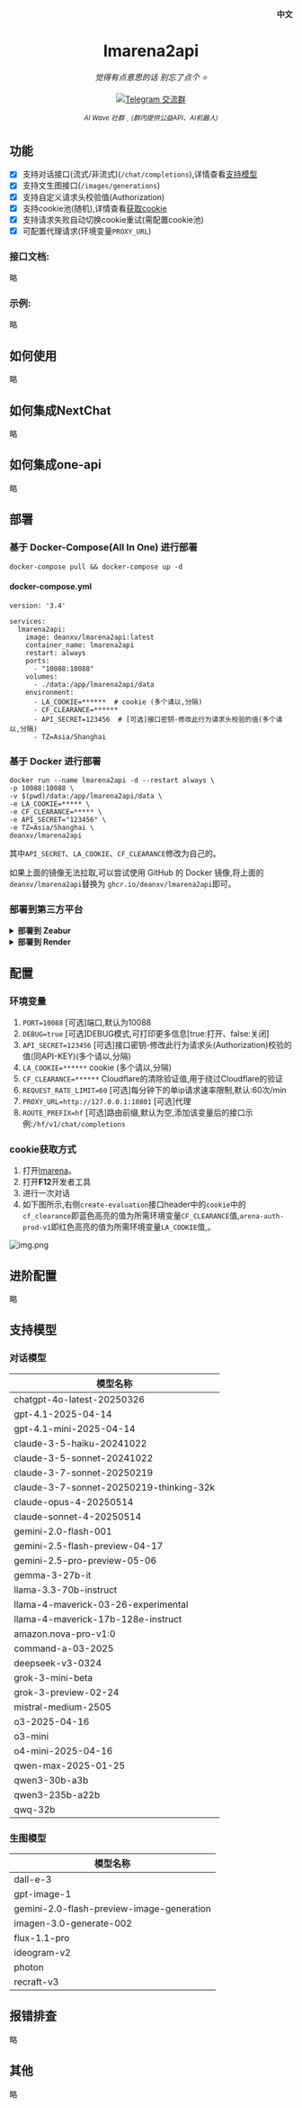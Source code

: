 <p align="right">
   <strong>中文</strong> 
</p>
<div align="center">

# lmarena2api

_觉得有点意思的话 别忘了点个 ⭐_

<a href="https://t.me/+0fYkYY_zUZYzNzRl">
  <img src="https://img.shields.io/badge/Telegram-加入交流群-0088cc?style=for-the-badge&logo=telegram&logoColor=white" alt="Telegram 交流群" />
</a>

<sup><i>AI Wave 社群</i></sup> · <sup><i>(群内提供公益API、AI机器人)</i></sup>

</div>


## 功能

- [x] 支持对话接口(流式/非流式)(`/chat/completions`),详情查看[支持模型](#支持模型)
- [x] 支持文生图接口(`/images/generations`)
- [x] 支持自定义请求头校验值(Authorization)
- [x] 支持cookie池(随机),详情查看[获取cookie](#cookie获取方式)
- [x] 支持请求失败自动切换cookie重试(需配置cookie池)
- [x] 可配置代理请求(环境变量`PROXY_URL`)

### 接口文档:

略

### 示例:

略

## 如何使用

略

## 如何集成NextChat

略

## 如何集成one-api

略

## 部署

### 基于 Docker-Compose(All In One) 进行部署

```shell
docker-compose pull && docker-compose up -d
```

#### docker-compose.yml

```docker
version: '3.4'

services:
  lmarena2api:
    image: deanxv/lmarena2api:latest
    container_name: lmarena2api
    restart: always
    ports:
      - "10088:10088"
    volumes:
      - ./data:/app/lmarena2api/data
    environment:
      - LA_COOKIE=******  # cookie (多个请以,分隔)
      - CF_CLEARANCE=******  
      - API_SECRET=123456  # [可选]接口密钥-修改此行为请求头校验的值(多个请以,分隔)
      - TZ=Asia/Shanghai
```

### 基于 Docker 进行部署

```docker
docker run --name lmarena2api -d --restart always \
-p 10088:10088 \
-v $(pwd)/data:/app/lmarena2api/data \
-e LA_COOKIE=***** \
-e CF_CLEARANCE=***** \
-e API_SECRET="123456" \
-e TZ=Asia/Shanghai \
deanxv/lmarena2api
```

其中`API_SECRET`、`LA_COOKIE`、`CF_CLEARANCE`修改为自己的。

如果上面的镜像无法拉取,可以尝试使用 GitHub 的 Docker 镜像,将上面的`deanxv/lmarena2api`替换为
`ghcr.io/deanxv/lmarena2api`即可。

### 部署到第三方平台

<details>
<summary><strong>部署到 Zeabur</strong></summary>
<div>

[![Deployed on Zeabur](https://zeabur.com/deployed-on-zeabur-dark.svg)](https://zeabur.com?referralCode=deanxv&utm_source=deanxv)

> Zeabur 的服务器在国外,自动解决了网络的问题,~~同时免费的额度也足够个人使用~~

1. 首先 **fork** 一份代码。
2. 进入 [Zeabur](https://zeabur.com?referralCode=deanxv),使用github登录,进入控制台。
3. 在 Service -> Add Service,选择 Git（第一次使用需要先授权）,选择你 fork 的仓库。
4. Deploy 会自动开始,先取消。
5. 添加环境变量

   `LA_COOKIE=******`  cookie (多个请以,分隔)

   `CF_CLEARANCE=******`  

   `API_SECRET=123456` [可选]接口密钥-修改此行为请求头校验的值(多个请以,分隔)(与openai-API-KEY用法一致)

保存。

6. 选择 Redeploy。

</div>


</details>

<details>
<summary><strong>部署到 Render</strong></summary>
<div>

> Render 提供免费额度,绑卡后可以进一步提升额度

Render 可以直接部署 docker 镜像,不需要 fork 仓库：[Render](https://dashboard.render.com)

</div>
</details>

## 配置

### 环境变量

1. `PORT=10088`  [可选]端口,默认为10088
2. `DEBUG=true`  [可选]DEBUG模式,可打印更多信息[true:打开、false:关闭]
3. `API_SECRET=123456`  [可选]接口密钥-修改此行为请求头(Authorization)校验的值(同API-KEY)(多个请以,分隔)
4. `LA_COOKIE=******`  cookie (多个请以,分隔)
5. `CF_CLEARANCE=******`  Cloudflare的清除验证值,用于绕过Cloudflare的验证
6. `REQUEST_RATE_LIMIT=60`  [可选]每分钟下的单ip请求速率限制,默认:60次/min
7. `PROXY_URL=http://127.0.0.1:10801`  [可选]代理
8. `ROUTE_PREFIX=hf`  [可选]路由前缀,默认为空,添加该变量后的接口示例:`/hf/v1/chat/completions`

### cookie获取方式

1. 打开[lmarena](https://beta.lmarena.ai/)。
2. 打开**F12**开发者工具
3. 进行一次对话
4. 如下图所示,右侧`create-evaluation`接口header中的`cookie`中的`cf_clearance`即蓝色高亮的值为所需环境变量`CF_CLEARANCE`值,`arena-auth-prod-v1`即红色高亮的值为所需环境变量`LA_COOKIE`值,。

![img.png](docs/img.png)
## 进阶配置

略

## 支持模型

### 对话模型

| 模型名称                                    |
|-----------------------------------------|
| chatgpt-4o-latest-20250326              |
| gpt-4.1-2025-04-14                      |
| gpt-4.1-mini-2025-04-14                 |
| claude-3-5-haiku-20241022               |
| claude-3-5-sonnet-20241022              |
| claude-3-7-sonnet-20250219              |
| claude-3-7-sonnet-20250219-thinking-32k |
| claude-opus-4-20250514                  |
| claude-sonnet-4-20250514                |
| gemini-2.0-flash-001                    |
| gemini-2.5-flash-preview-04-17          |
| gemini-2.5-pro-preview-05-06            |
| gemma-3-27b-it                          |
| llama-3.3-70b-instruct                  |
| llama-4-maverick-03-26-experimental     |
| llama-4-maverick-17b-128e-instruct      |
| amazon.nova-pro-v1:0                    |
| command-a-03-2025                       |
| deepseek-v3-0324                        |
| grok-3-mini-beta                        |
| grok-3-preview-02-24                    |
| mistral-medium-2505                     |
| o3-2025-04-16                           |
| o3-mini                                 |
| o4-mini-2025-04-16                      |
| qwen-max-2025-01-25                     |
| qwen3-30b-a3b                           |
| qwen3-235b-a22b                         |
| qwq-32b                                 |

### 生图模型

| 模型名称                                      |
|-------------------------------------------|
| dall-e-3                                  |
| gpt-image-1                               |
| gemini-2.0-flash-preview-image-generation |
| imagen-3.0-generate-002                   |
| flux-1.1-pro                              |
| ideogram-v2                               |
| photon                                    |
| recraft-v3                                |


## 报错排查

略

## 其他

略